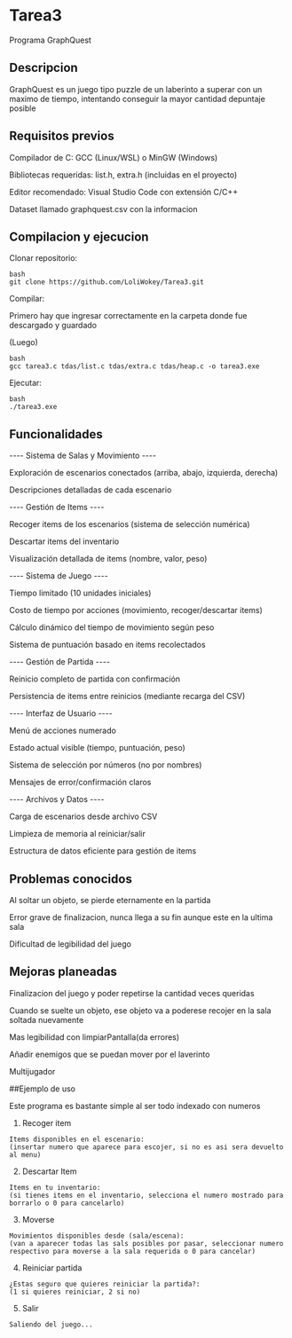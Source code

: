 # Tarea3
Programa GraphQuest

## Descripcion
GraphQuest es un juego tipo puzzle de un laberinto a superar con un maximo de tiempo, intentando conseguir la mayor cantidad depuntaje posible

## Requisitos previos
Compilador de C: GCC (Linux/WSL) o MinGW (Windows)

Bibliotecas requeridas: list.h, extra.h (incluidas en el proyecto)

Editor recomendado: Visual Studio Code con extensión C/C++

Dataset llamado graphquest.csv con la informacion

## Compilacion y ejecucion 

Clonar repositorio:
```
bash
git clone https://github.com/LoliWokey/Tarea3.git
```

Compilar:

Primero hay que ingresar correctamente en la carpeta donde fue descargado y guardado

(Luego)
```
bash
gcc tarea3.c tdas/list.c tdas/extra.c tdas/heap.c -o tarea3.exe
```

Ejecutar:
```
bash
./tarea3.exe
```
## Funcionalidades
---- Sistema de Salas y Movimiento ----

Exploración de escenarios conectados (arriba, abajo, izquierda, derecha)

Descripciones detalladas de cada escenario

---- Gestión de Items ----

Recoger items de los escenarios (sistema de selección numérica)

Descartar items del inventario

Visualización detallada de items (nombre, valor, peso)

---- Sistema de Juego ----

Tiempo limitado (10 unidades iniciales)

Costo de tiempo por acciones (movimiento, recoger/descartar items)

Cálculo dinámico del tiempo de movimiento según peso

Sistema de puntuación basado en items recolectados

---- Gestión de Partida ----

Reinicio completo de partida con confirmación

Persistencia de items entre reinicios (mediante recarga del CSV)

---- Interfaz de Usuario ----

Menú de acciones numerado

Estado actual visible (tiempo, puntuación, peso)

Sistema de selección por números (no por nombres)

Mensajes de error/confirmación claros

---- Archivos y Datos ----

Carga de escenarios desde archivo CSV

Limpieza de memoria al reiniciar/salir

Estructura de datos eficiente para gestión de items

## Problemas conocidos

Al soltar un objeto, se pierde eternamente en la partida

Error grave de finalizacion, nunca llega a su fin aunque este en la ultima sala

Dificultad de legibilidad del juego 

## Mejoras planeadas

Finalizacion del juego y poder repetirse la cantidad veces queridas

Cuando se suelte un objeto, ese objeto va a poderese recojer en la sala soltada nuevamente

Mas legibilidad con limpiarPantalla(da errores)

Añadir enemigos que se puedan mover por el laverinto

Multijugador

##Ejemplo de uso

Este programa es bastante simple al ser todo indexado con numeros

1) Recoger item
```
Items disponibles en el escenario:
(insertar numero que aparece para escojer, si no es asi sera devuelto al menu)
```
2) Descartar Item
```
Items en tu inventario:
(si tienes items en el inventario, selecciona el numero mostrado para borrarlo o 0 para cancelarlo)
```
3) Moverse
```
Movimientos disponibles desde (sala/escena):
(van a aparecer todas las sals posibles por pasar, seleccionar numero respectivo para moverse a la sala requerida o 0 para cancelar)
```
4) Reiniciar partida
```
¿Estas seguro que quieres reiniciar la partida?:
(1 si quieres reiniciar, 2 si no)
```
5) Salir
```
Saliendo del juego...
```
